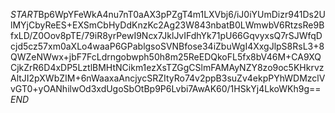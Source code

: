 $START$Bp6WpYFeWkA4nu7nT0aAX3pPZgT4m1LXVbj6/iJ0iYUmDizr941Ds2UlMYjCbyReES+EXSmCbHyDdKnzKc2Ag23W843nbatB0LWmwbV6RtzsRe9BfxLD/Z0Oov8pTE/79iR8yrPewI9Ncx7JklJvIFdhYk71pU66GqvyxsQ7rSJWfqDcjd5cz57xm0aXLo4waaP6GPablgsoSVNBfose34iZbuWgI4XxgJlpS8RsL3+8QWZeNWwx+jbF7FcLdrngobwph50h8m25ReEDQkoFL5fx8bV46M+CA9XQCjkZrR6D4xDP5LztlBMHtNCikm1ezXsTZGgCSlmFAMAyNZY8zo9oc5KHkrvzAltJI2pXWbZIM+6nWaaxaAncjycSRZItyRo74v2ppB3suZv4ekpPYhWDMzclVvGT0+yOANhilwOd3xdUgoSbOtBp9P6Lvbi7AwAK60/1HSkYj4LkoWKh9g==$END$